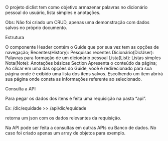 O projeto diclist tem como objetivo armazenar palavras no dicionário pessoal do usuário, lista simples e anotações.

Obs: Não foi criado um CRUD, apenas uma demonstração com dados salvos no próprio documento.

Estrutura

O componente Header contém o Guide que por sua vez tem as opções de navegação;
Recentes(History): Pesquisas recentes
Dicionário(DicUser): Palavras para formação de um dicionário pessoal
Lista(List): Listas simples
Nota(Note): Anotações básicas
Section Apresenta o conteúdo da página;
Ao clicar em uma das opções do Guide, você é redirecionado para sua página onde é exibido uma lista dos itens salvos.
Escolhendo um item abrirá sua página onde consta as informações referente ao selecionado.



Consulta a API

Para pegar os dados dos itens é feita uma requisição na pasta “api”.

Ex: /dic/equidade >> /api/dic/equidade

retorna um json com os dados relevantes da requisição.

Na API pode ser feita a consultas em outras APIs ou Banco de dados. No caso foi criado apenas um array de objetos para exemplo. 